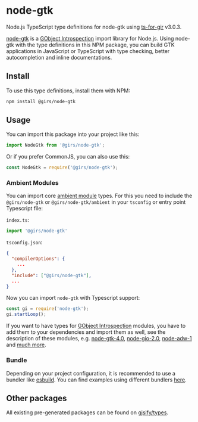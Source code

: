 
# node-gtk

Node.js TypeScript type definitions for node-gtk using [ts-for-gir](https://github.com/gjsify/ts-for-gir) v3.0.3.

[node-gtk](https://github.com/romgrk/node-gtk) is a [GObject Introspection](https://gi.readthedocs.io/en/latest/) import library for Node.js. Using node-gtk with the type definitions in this NPM package, you can build GTK applications in JavaScript or TypeScript with type checking, better autocompletion and inline documentations.

## Install

To use this type definitions, install them with NPM:
```bash
npm install @girs/node-gtk
```


## Usage

You can import this package into your project like this:
```ts
import NodeGtk from '@girs/node-gtk';
```

Or if you prefer CommonJS, you can also use this:
```ts
const NodeGtk = require('@girs/node-gtk');
```

### Ambient Modules

You can import core [ambient module](https://github.com/gjsify/ts-for-gir/tree/main/packages/cli#ambient-modules) types.
For this you need to include the `@girs/node-gtk` or `@girs/node-gtk/ambient` in your `tsconfig` or entry point Typescript file:
    
`index.ts`:
```ts
import '@girs/node-gtk'
```

`tsconfig.json`:
```json
{
  "compilerOptions": {
    ...
  },
  "include": ["@girs/node-gtk"],
  ...
}
```

Now you can import `node-gtk` with Typescript support:
```ts
const gi = require('node-gtk');
gi.startLoop();
```

If you want to have types for [GObject Introspection](https://gi.readthedocs.io/en/latest/) modules, you have to add them to your dependencies and import them as well, see the description of these modules, e.g. [node-gtk-4.0](https://www.npmjs.com/package/@girs/node-gtk-4.0), [node-gio-2.0](https://www.npmjs.com/package/@girs/node-gio-2.0), [node-adw-1](https://www.npmjs.com/package/@girs/node-adw-1) and [much more](https://github.com/gjsify/types).

### Bundle

Depending on your project configuration, it is recommended to use a bundler like [esbuild](https://esbuild.github.io/). You can find examples using different bundlers [here](https://github.com/gjsify/ts-for-gir/tree/main/examples).

## Other packages

All existing pre-generated packages can be found on [gjsify/types](https://github.com/gjsify/types).

